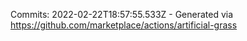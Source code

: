 Commits: 2022-02-22T18:57:55.533Z - Generated via https://github.com/marketplace/actions/artificial-grass
<br>
